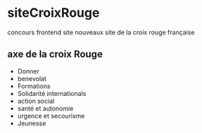 # siteCroixRouge
concours frontend site nouveaux site de la croix rouge française

## axe de la croix Rouge

<ul>
    <li> Donner </li>
    <li> benevolat </li>
    <li> Formations </li>
    <li> Solidarité internationals </li>
    <li> action social </li>
    <li> santé et autonomie </li>
    <li> urgence et secourisme </li>
    <li> Jeunesse </li>
<ul>
